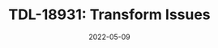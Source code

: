 ---
title: "TDL-18931: Transform Issues"
content-type: ""
date: 2022-05-09
entry-type: 
entry-category: integration
connection-id: 
connection-version: 
pull-request: "https://github.com/singer-io/tap-yotpo/pull/29"
---